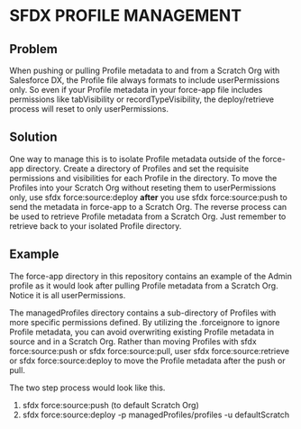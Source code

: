 # SFDX PROFILE MANAGEMENT

## Problem

When pushing or pulling Profile metadata to and from a Scratch Org with Salesforce DX, the Profile file always formats to include userPermissions only. So even if your Profile metadata in your force-app file includes permissions like tabVisibility or recordTypeVisibility, the deploy/retrieve process will reset to only userPermissions.

## Solution

One way to manage this is to isolate Profile metadata outside of the force-app directory. Create a directory of Profiles and set the requisite permissions and visibilities for each Profile in the directory. To move the Profiles into your Scratch Org without reseting them to userPermissions only, use sfdx force:source:deploy **after** you use sfdx force:source:push to send the metadata in force-app to a Scratch Org. The reverse process can be used to retrieve Profile metadata from a Scratch Org. Just remember to retrieve back to your isolated Profile directory.

## Example

The force-app directory in this repository contains an example of the Admin profile as it would look after pulling Profile metadata from a Scratch Org. Notice it is all userPermissions.

The managedProfiles directory contains a sub-directory of Profiles with more specific permissions defined. By utilizing the .forceignore to ignore Profile metadata, you can avoid overwriting existing Profile metadata in source and in a Scratch Org. Rather than moving Profiles with sfdx force:source:push or sfdx force:source:pull, user sfdx force:source:retrieve or sfdx force:source:deploy to move the Profile metadata after the push or pull.

The two step process would look like this.

1. sfdx force:source:push (to default Scratch Org)
2. sfdx force:source:deploy -p managedProfiles/profiles -u defaultScratch
